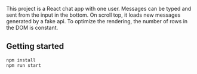 This project is a React chat app with one user. Messages can be typed and sent from the input in the bottom. On scroll top, it loads new messages generated by a fake api. To optimize the rendering, the number of rows in the DOM is constant.

## Getting started

```
npm install
npm run start
```